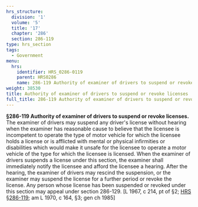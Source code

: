```yaml
---
hrs_structure:
  division: '1'
  volume: '5'
  title: '17'
  chapter: '286'
  section: 286-119
type: hrs_section
tags:
  - Government
menu:
  hrs:
    identifier: HRS_0286-0119
    parent: HRS0286
    name: 286-119 Authority of examiner of drivers to suspend or revoke licenses
weight: 38530
title: Authority of examiner of drivers to suspend or revoke licenses
full_title: 286-119 Authority of examiner of drivers to suspend or revoke licenses
---
```

**§286-119 Authority of examiner of drivers to suspend or revoke licenses.** The examiner of drivers may suspend any driver's license without hearing when the examiner has reasonable cause to believe that the licensee is incompetent to operate the type of motor vehicle for which the licensee holds a license or is afflicted with mental or physical infirmities or disabilities which would make it unsafe for the licensee to operate a motor vehicle of the type for which the licensee is licensed. When the examiner of drivers suspends a license under this section, the examiner shall immediately notify the licensee and afford the licensee a hearing. After the hearing, the examiner of drivers may rescind the suspension, or the examiner may suspend the license for a further period or revoke the license. Any person whose license has been suspended or revoked under this section may appeal under section 286-129\. [L 1967, c 214, pt of §2; [HRS §286-119](/title-17/chapter-286/section-286-119/); am L 1970, c 164, §3; gen ch 1985]